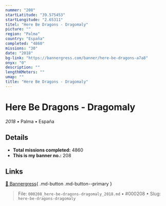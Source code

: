 ```yaml
---
nummer: "208"
startLatitude: "39.575453"
startLongitude: "2.65311"
titel: "Here Be Dragons - Dragomaly"
picture: ""
region: "Palma"
country: "España"
completed: "4860"
missions: "30"
date: "2018"
bg-link: "https://bannergress.com/banner/here-be-dragons-a7a8"
onyx: "0"
description: ""
lengthKMeters: ""
umap: ""
title: "Here Be Dragons - Dragomaly"
---
```

# Here Be Dragons - Dragomaly

*2018* • Palma • España



## Details


- **Total missions completed:** 4860
- **This is my banner no.:** 208




## Links
[🔗 Bannergress](https://bannergress.com/banner/here-be-dragons-a7a8){ .md-button .md-button--primary }



> File: `000208_here-be-dragons-dragomaly_2018.md` • #000208 • Slug: `here-be-dragons-dragomaly`
